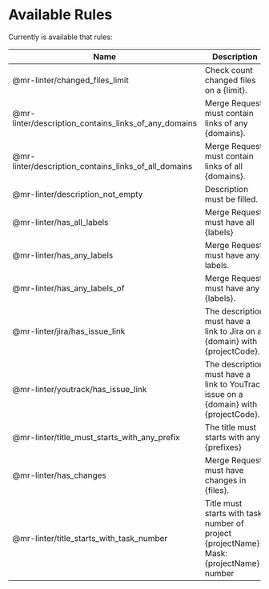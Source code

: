 # Available Rules

Currently is available that rules:

| Name | Description | Parameters |
| ------------ | ------------ | ------------ |
| @mr-linter/changed_files_limit | Check count changed files on a {limit}. | `limit` - integer   <br/>  |
| @mr-linter/description_contains_links_of_any_domains | Merge Request must contain links of any {domains}. | `domains` - array  of strings   <br/>  |
| @mr-linter/description_contains_links_of_all_domains | Merge Request must contain links of all {domains}. | `domains` - array  of strings   <br/>  |
| @mr-linter/description_not_empty | Description must be filled. | None  |
| @mr-linter/has_all_labels | Merge Request must have all {labels} | `labels` - array  of strings   <br/>  |
| @mr-linter/has_any_labels | Merge Request must have any labels. | None  |
| @mr-linter/has_any_labels_of | Merge Request must have any {labels}. | `labels` - array  of strings   <br/>  |
| @mr-linter/jira/has_issue_link | The description must have a link to Jira on a {domain} with {projectCode}. | `domain` - string   <br/>  `projectCode` - string   <br/>  |
| @mr-linter/youtrack/has_issue_link | The description must have a link to YouTrack issue on a {domain} with {projectCode}. | `domain` - string   <br/>  `projectCode` - string   <br/>  |
| @mr-linter/title_must_starts_with_any_prefix | The title must starts with any {prefixes} | `prefixes` - array  of strings   <br/>  |
| @mr-linter/has_changes | Merge Request must have changes in {files}. | `changes` - array   <br/>  |
| @mr-linter/title_starts_with_task_number | Title must starts with task number of project {projectName}. Mask: {projectName}-number | `projectName` - string   <br/>  |
